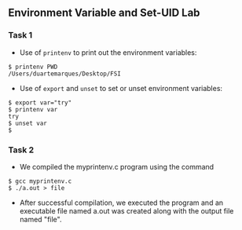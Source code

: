 ## Environment Variable and Set-UID Lab

###  Task 1

- Use of ```printenv``` to print out the environment variables:
 ```
$ printenv PWD
/Users/duartemarques/Desktop/FSI
 ```

- Use of ```export``` and ```unset``` to set or unset environment variables:
 ```
$ export var="try"
$ printenv var
try
$ unset var
$ 
```

###  Task 2

- We compiled the myprintenv.c program using the command
```
$ gcc myprintenv.c
$ ./a.out > file
```
- After successful compilation, we executed the program and an executable file named a.out was created along with the output file named "file".